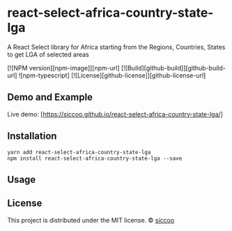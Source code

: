 # react-select-africa-country-state-lga

A React Select library for Africa starting from the Regions, Countries, States to get LGA of selected areas

[![NPM version][npm-image]][npm-url]
[![Build][github-build]][github-build-url]
![npm-typescript]
[![License][github-license]][github-license-url]

<!-- [![NPM](https://img.shields.io/npm/v/react-select-africa-country-state-lga.svg)](https://www.npmjs.com/package/react-select-africa-country-state-lga) [![JavaScript Style Guide](https://img.shields.io/badge/code_style-standard-brightgreen.svg)](https://standardjs.com) -->


## Demo and Example

Live demo: [https://siccoo.github.io/react-select-africa-country-state-lga/]

## Installation

```
yarn add react-select-africa-country-state-lga
npm install react-select-africa-country-state-lga --save
```

## Usage

## License

This project is distributed under the MIT license. © [siccoo](https://github.com/siccoo)